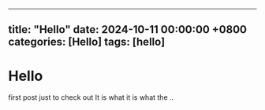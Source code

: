 ----
title: "Hello"
date: 2024-10-11 00:00:00 +0800
categories: [Hello]
tags: [hello]
----

# Hello 

first post just to check out
It is what it is what the ..